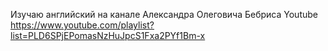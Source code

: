 Изучаю английский на канале Александра Олеговича Бебриса
Youtube https://www.youtube.com/playlist?list=PLD6SPjEPomasNzHuJpcS1Fxa2PYf1Bm-x
